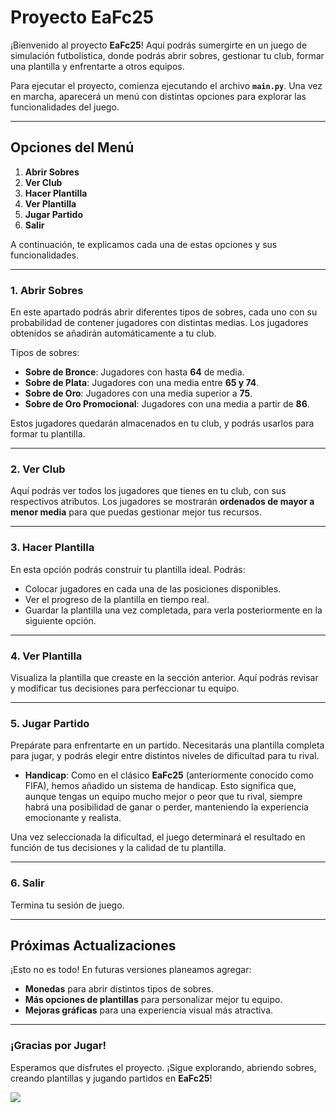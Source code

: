 # Proyecto EaFc25

¡Bienvenido al proyecto **EaFc25**! Aquí podrás sumergirte en un juego de simulación futbolística, donde podrás abrir sobres, gestionar tu club, formar una plantilla y enfrentarte a otros equipos.

Para ejecutar el proyecto, comienza ejecutando el archivo **`main.py`**. Una vez en marcha, aparecerá un menú con distintas opciones para explorar las funcionalidades del juego.

---

## Opciones del Menú

1. **Abrir Sobres**
2. **Ver Club**
3. **Hacer Plantilla**
4. **Ver Plantilla**
5. **Jugar Partido**
6. **Salir**

A continuación, te explicamos cada una de estas opciones y sus funcionalidades.

---

### 1. Abrir Sobres

En este apartado podrás abrir diferentes tipos de sobres, cada uno con su probabilidad de contener jugadores con distintas medias. Los jugadores obtenidos se añadirán automáticamente a tu club.

Tipos de sobres:
- **Sobre de Bronce**: Jugadores con hasta **64** de media.
- **Sobre de Plata**: Jugadores con una media entre **65 y 74**.
- **Sobre de Oro**: Jugadores con una media superior a **75**.
- **Sobre de Oro Promocional**: Jugadores con una media a partir de **86**.

Estos jugadores quedarán almacenados en tu club, y podrás usarlos para formar tu plantilla.

---

### 2. Ver Club

Aquí podrás ver todos los jugadores que tienes en tu club, con sus respectivos atributos. Los jugadores se mostrarán **ordenados de mayor a menor media** para que puedas gestionar mejor tus recursos.

---

### 3. Hacer Plantilla

En esta opción podrás construir tu plantilla ideal. Podrás:
- Colocar jugadores en cada una de las posiciones disponibles.
- Ver el progreso de la plantilla en tiempo real.
- Guardar la plantilla una vez completada, para verla posteriormente en la siguiente opción.

---

### 4. Ver Plantilla

Visualiza la plantilla que creaste en la sección anterior. Aquí podrás revisar y modificar tus decisiones para perfeccionar tu equipo.

---

### 5. Jugar Partido

Prepárate para enfrentarte en un partido. Necesitarás una plantilla completa para jugar, y podrás elegir entre distintos niveles de dificultad para tu rival.

- **Handicap**: Como en el clásico **EaFc25** (anteriormente conocido como FIFA), hemos añadido un sistema de handicap. Esto significa que, aunque tengas un equipo mucho mejor o peor que tu rival, siempre habrá una posibilidad de ganar o perder, manteniendo la experiencia emocionante y realista.

Una vez seleccionada la dificultad, el juego determinará el resultado en función de tus decisiones y la calidad de tu plantilla.

---

### 6. Salir

Termina tu sesión de juego.

---

## Próximas Actualizaciones

¡Esto no es todo! En futuras versiones planeamos agregar:

- **Monedas** para abrir distintos tipos de sobres.
- **Más opciones de plantillas** para personalizar mejor tu equipo.
- **Mejoras gráficas** para una experiencia visual más atractiva.

---

### ¡Gracias por Jugar!

Esperamos que disfrutes el proyecto. ¡Sigue explorando, abriendo sobres, creando plantillas y jugando partidos en **EaFc25**!

![](https://imgur.com/VKUh2k1)

